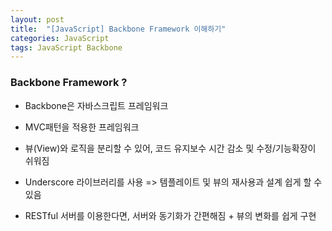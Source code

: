 ```yaml
---
layout: post
title:  "[JavaScript] Backbone Framework 이해하기"
categories: JavaScript
tags: JavaScript Backbone
---
```


<h3>Backbone Framework ?</h3>

- Backbone은 자바스크립트 프레임워크

- MVC패턴을 적용한 프레임워크
  
- 뷰(View)와 로직을 분리할 수 있어, 코드 유지보수 시간 감소 및 수정/기능확장이 쉬워짐
  
- Underscore 라이브러리를 사용 => 템플레이트 및 뷰의 재사용과 설계 쉽게 할 수 있음
  
- RESTful 서버를 이용한다면, 서버와 동기화가 간편해짐 + 뷰의 변화를 쉽게 구현